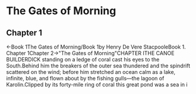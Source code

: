 # The Gates of Morning

## Chapter 1

←Book 1The Gates of Morning/Book 1by Henry De Vere StacpooleBook 1. Chapter 1Chapter 2→​"The Gates of Morning"CHAPTER ITHE CANOE BUILDERDICK standing on a ledge of coral cast his eyes to the South.Behind him the breakers of the outer sea thundered and the spindrift scattered on the wind; before him stretched an ocean calm as a lake, infinite, blue, and flown about by the fishing gulls—the lagoon of Karolin.Clipped by its forty-mile ring of coral this great pond was a sea in i
